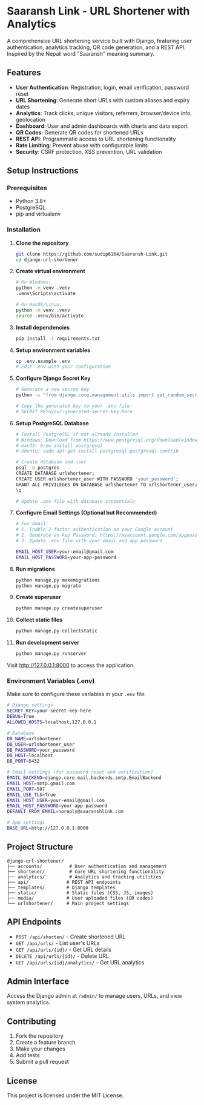 # Saaransh Link - URL Shortener with Analytics

A comprehensive URL shortening service built with Django, featuring user authentication, analytics tracking, QR code generation, and a REST API. Inspired by the Nepali word "Saaransh" meaning summary.

## Features

- **User Authentication**: Registration, login, email verification, password reset
- **URL Shortening**: Generate short URLs with custom aliases and expiry dates
- **Analytics**: Track clicks, unique visitors, referrers, browser/device info, geolocation
- **Dashboard**: User and admin dashboards with charts and data export
- **QR Codes**: Generate QR codes for shortened URLs
- **REST API**: Programmatic access to URL shortening functionality
- **Rate Limiting**: Prevent abuse with configurable limits
- **Security**: CSRF protection, XSS prevention, URL validation

## Setup Instructions

### Prerequisites

- Python 3.8+
- PostgreSQL
- pip and virtualenv

### Installation

1. **Clone the repository**
   ```bash
   git clone https://github.com/sudip6164/Saaransh-Link.git
   cd django-url-shortener
   ```

2. **Create virtual environment**
   ```bash
   # On Windows:
   python -m venv .venv
   .venv\Scripts\activate
   
   # On macOS/Linux:
   python -m venv .venv
   source .venv/bin/activate
   ```

3. **Install dependencies**
   ```bash
   pip install -r requirements.txt
   ```

4. **Setup environment variables**
   ```bash
   cp .env.example .env
   # Edit .env with your configuration
   ```

5. **Configure Django Secret Key**
   ```bash
   # Generate a new secret key
   python -c "from django.core.management.utils import get_random_secret_key; print(get_random_secret_key())"
   
   # Copy the generated key to your .env file
   # SECRET_KEY=your-generated-secret-key-here
   ```

6. **Setup PostgreSQL Database**
   ```bash
   # Install PostgreSQL if not already installed
   # Windows: Download from https://www.postgresql.org/download/windows/
   # macOS: brew install postgresql
   # Ubuntu: sudo apt-get install postgresql postgresql-contrib
   
   # Create database and user
   psql -U postgres
   CREATE DATABASE urlshortener;
   CREATE USER urlshortener_user WITH PASSWORD 'your_password';
   GRANT ALL PRIVILEGES ON DATABASE urlshortener TO urlshortener_user;
   \q
   
   # Update .env file with database credentials
   ```

7. **Configure Email Settings (Optional but Recommended)**
   ```bash
   # For Gmail:
   # 1. Enable 2-factor authentication on your Google account
   # 2. Generate an App Password: https://myaccount.google.com/apppasswords
   # 3. Update .env file with your email and app password
   
   EMAIL_HOST_USER=your-email@gmail.com
   EMAIL_HOST_PASSWORD=your-app-password
   ```

8. **Run migrations**
   ```bash
   python manage.py makemigrations
   python manage.py migrate
   ```

9. **Create superuser**
   ```bash
   python manage.py createsuperuser
   ```

10. **Collect static files**
    ```bash
    python manage.py collectstatic
    ```

11. **Run development server**
    ```bash
    python manage.py runserver
    ```

Visit http://127.0.0.1:8000 to access the application.

### Environment Variables (.env)

Make sure to configure these variables in your `.env` file:

```bash
# Django settings
SECRET_KEY=your-secret-key-here
DEBUG=True
ALLOWED_HOSTS=localhost,127.0.0.1

# Database
DB_NAME=urlshortener
DB_USER=urlshortener_user
DB_PASSWORD=your_password
DB_HOST=localhost
DB_PORT=5432

# Email settings (for password reset and verification)
EMAIL_BACKEND=django.core.mail.backends.smtp.EmailBackend
EMAIL_HOST=smtp.gmail.com
EMAIL_PORT=587
EMAIL_USE_TLS=True
EMAIL_HOST_USER=your-email@gmail.com
EMAIL_HOST_PASSWORD=your-app-password
DEFAULT_FROM_EMAIL=noreply@saaranshlink.com

# App settings
BASE_URL=http://127.0.0.1:8000
```

## Project Structure

```
django-url-shortener/
├── accounts/          # User authentication and management
├── shortener/         # Core URL shortening functionality
├── analytics/         # Analytics and tracking utilities
├── api/              # REST API endpoints
├── templates/        # Django templates
├── static/           # Static files (CSS, JS, images)
├── media/            # User uploaded files (QR codes)
└── urlshortener/     # Main project settings
```

## API Endpoints

- `POST /api/shorten/` - Create shortened URL
- `GET /api/urls/` - List user's URLs
- `GET /api/urls/{id}/` - Get URL details
- `DELETE /api/urls/{id}/` - Delete URL
- `GET /api/urls/{id}/analytics/` - Get URL analytics

## Admin Interface

Access the Django admin at `/admin/` to manage users, URLs, and view system analytics.

## Contributing

1. Fork the repository
2. Create a feature branch
3. Make your changes
4. Add tests
5. Submit a pull request

## License

This project is licensed under the MIT License.
